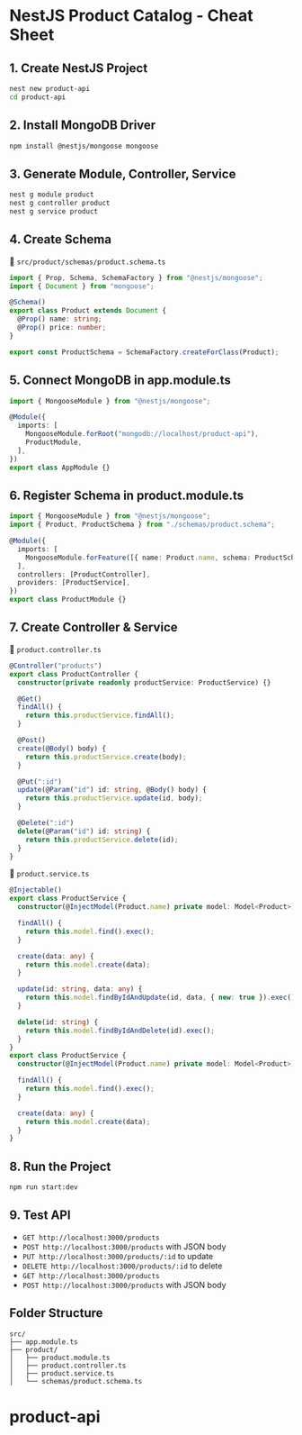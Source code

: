 # NestJS Product Catalog - Cheat Sheet

## 1. Create NestJS Project

```bash
nest new product-api
cd product-api
```

## 2. Install MongoDB Driver

```bash
npm install @nestjs/mongoose mongoose
```

## 3. Generate Module, Controller, Service

```bash
nest g module product
nest g controller product
nest g service product
```

## 4. Create Schema

📄 `src/product/schemas/product.schema.ts`

```ts
import { Prop, Schema, SchemaFactory } from "@nestjs/mongoose";
import { Document } from "mongoose";

@Schema()
export class Product extends Document {
  @Prop() name: string;
  @Prop() price: number;
}

export const ProductSchema = SchemaFactory.createForClass(Product);
```

## 5. Connect MongoDB in app.module.ts

```ts
import { MongooseModule } from "@nestjs/mongoose";

@Module({
  imports: [
    MongooseModule.forRoot("mongodb://localhost/product-api"),
    ProductModule,
  ],
})
export class AppModule {}
```

## 6. Register Schema in product.module.ts

```ts
import { MongooseModule } from "@nestjs/mongoose";
import { Product, ProductSchema } from "./schemas/product.schema";

@Module({
  imports: [
    MongooseModule.forFeature([{ name: Product.name, schema: ProductSchema }]),
  ],
  controllers: [ProductController],
  providers: [ProductService],
})
export class ProductModule {}
```

## 7. Create Controller & Service

📄 `product.controller.ts`

```ts
@Controller("products")
export class ProductController {
  constructor(private readonly productService: ProductService) {}

  @Get()
  findAll() {
    return this.productService.findAll();
  }

  @Post()
  create(@Body() body) {
    return this.productService.create(body);
  }

  @Put(":id")
  update(@Param("id") id: string, @Body() body) {
    return this.productService.update(id, body);
  }

  @Delete(":id")
  delete(@Param("id") id: string) {
    return this.productService.delete(id);
  }
}
```

📄 `product.service.ts`

```ts
@Injectable()
export class ProductService {
  constructor(@InjectModel(Product.name) private model: Model<Product>) {}

  findAll() {
    return this.model.find().exec();
  }

  create(data: any) {
    return this.model.create(data);
  }

  update(id: string, data: any) {
    return this.model.findByIdAndUpdate(id, data, { new: true }).exec();
  }

  delete(id: string) {
    return this.model.findByIdAndDelete(id).exec();
  }
}
export class ProductService {
  constructor(@InjectModel(Product.name) private model: Model<Product>) {}

  findAll() {
    return this.model.find().exec();
  }

  create(data: any) {
    return this.model.create(data);
  }
}
```

## 8. Run the Project

```bash
npm run start:dev
```

## 9. Test API

- `GET http://localhost:3000/products`
- `POST http://localhost:3000/products` with JSON body
- `PUT http://localhost:3000/products/:id` to update
- `DELETE http://localhost:3000/products/:id` to delete
- `GET http://localhost:3000/products`
- `POST http://localhost:3000/products` with JSON body

## Folder Structure

```
src/
├── app.module.ts
├── product/
│   ├── product.module.ts
│   ├── product.controller.ts
│   ├── product.service.ts
│   └── schemas/product.schema.ts
```
# product-api
